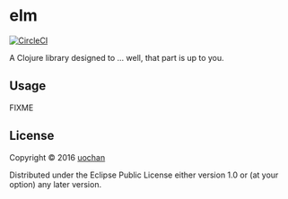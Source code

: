 # elm

[![CircleCI](https://circleci.com/gh/liquidz/elm.clj.svg?style=svg)](https://circleci.com/gh/liquidz/elm.clj)

A Clojure library designed to ... well, that part is up to you.

## Usage

FIXME

## License

Copyright © 2016 [uochan](http://twitter.com/uochan)

Distributed under the Eclipse Public License either version 1.0 or (at
your option) any later version.
